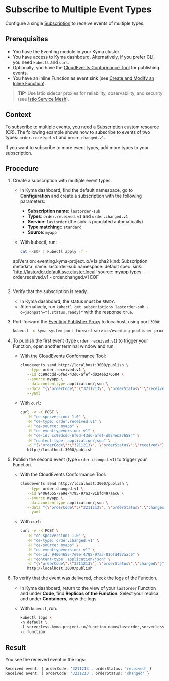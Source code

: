 # Subscribe to Multiple Event Types

Configure a single [Subscription](../resources/evnt-cr-subscription.md) to receive events of multiple types.

## Prerequisites

- You have the Eventing module in your Kyma cluster.
- You have access to Kyma dashboard. Alternatively, if you prefer CLI, you need `kubectl` and `curl`.
- Optionally, you have the [CloudEvents Conformance Tool](https://github.com/cloudevents/conformance) for publishing events.
- You have an inline Function as event sink (see [Create and Modify an Inline Function](https://kyma-project.io/#/serverless-manager/user/tutorials/01-10-create-inline-function)).

> **TIP:** Use Istio sidecar proxies for reliability, observability, and security (see [Istio Service Mesh](https://kyma-project.io/#/istio/user/00-00-istio-sidecar-proxies)).

## Context

To subscribe to multiple events, you need a [Subscription](../resources/subscription-cr.md) custom resource (CR). The following example shows how to subscribe to events of two types: `order.received.v1` and `order.changed.v1`.

If you want to subscribe to more event types, add more types to your subscription.

## Procedure

1. Create a subscription with multiple event types.
   - In Kyma dashboard, find the default namespace, go to **Configuration** and create a subscription with the following parameters:
      - **Subscription name**: `lastorder-sub`
      - **Types**: `order.received.v1` and `order.changed.v1`
      - **Service**: `lastorder` (the sink is populated automatically)
      - **Type matching:**: `standard`
      - **Source**: `myapp`

   - With kubectl, run: 
     ```bash
     cat <<EOF | kubectl apply -f -
    apiVersion: eventing.kyma-project.io/v1alpha2
    kind: Subscription
    metadata:
      name: lastorder-sub
      namespace: default
    spec:
      sink: 'http://lastorder.default.svc.cluster.local'
      source: myapp
      types:
       - order.received.v1
       - order.changed.v1
     EOF
     ```

2. Verify that the subscription is ready.
   - In Kyma dashboard, the status must be `READY`.
   - Alternatively, run `kubectl get subscriptions lastorder-sub -o=jsonpath="{.status.ready}"` with the response `true`.

3. Port-forward the [Eventing Publisher Proxy](../README.md#eventing-publisher-proxy) to localhost, using port `3000`:
   ```bash
   kubectl -n kyma-system port-forward service/eventing-publisher-proxy 3000:80
   ```

4. To publish the first event (type `order.received.v1`) to trigger your Function, open another terminal window and run:
   - With the CloudEvents Conformance Tool:
     ```bash
     cloudevents send http://localhost:3000/publish \
        --type order.received.v1 \
        --id cc99dcdd-6f6d-43d6-afef-d024eb276584 \
        --source myapp \
        --datacontenttype application/json \
        --data "{\"orderCode\":\"3211213\", \"orderStatus\":\"received\"}" \
        --yaml
     ```

   - With `curl`:
     ```bash
     curl -v -X POST \
        -H "ce-specversion: 1.0" \
        -H "ce-type: order.received.v1" \
        -H "ce-source: myapp" \
        -H "ce-eventtypeversion: v1" \
        -H "ce-id: cc99dcdd-6f6d-43d6-afef-d024eb276584" \
        -H "content-type: application/json" \
        -d "{\"orderCode\":\"3211213\", \"orderStatus\":\"received\"}" \
        http://localhost:3000/publish
     ```

5. Publish the second event (type `order.changed.v1`) to trigger your Function.
   - With the CloudEvents Conformance Tool:
     ```bash
     cloudevents send http://localhost:3000/publish \
        --type order.changed.v1 \
        --id 94064655-7e9e-4795-97a3-81bfd497aac6 \
        --source myapp \
        --datacontenttype application/json \
        --data "{\"orderCode\":\"3211213\", \"orderStatus\":\"changed\"}" \
        --yaml
     ```

   - With `curl`:
     ```bash
     curl -v -X POST \
        -H "ce-specversion: 1.0" \
        -H "ce-type: order.changed.v1" \
        -H "ce-source: myapp" \
        -H "ce-eventtypeversion: v1" \
        -H "ce-id: 94064655-7e9e-4795-97a3-81bfd497aac6" \
        -H "content-type: application/json" \
        -d "{\"orderCode\":\"3211213\", \"orderStatus\":\"changed\"}" \ 
        http://localhost:3000/publish
     ```

6. To verify that the event was delivered, check the logs of the Function.
   - In Kyma dashboard, return to the view of your `lastorder` Function and under **Code**, find **Replicas of the Function**. Select your replica and under **Containers**, view the logs.

   - With `kubectl`, run:
     ```bash
     kubectl logs \
     -n default \
     -l serverless.kyma-project.io/function-name=lastorder,serverless.kyma-project.io/resource=deployment \
     -c function
     ```

## Result

You see the received event in the logs:

```sh
Received event: { orderCode: '3211213', orderStatus: 'received' }
Received event: { orderCode: '3211213', orderStatus: 'changed' }
```
